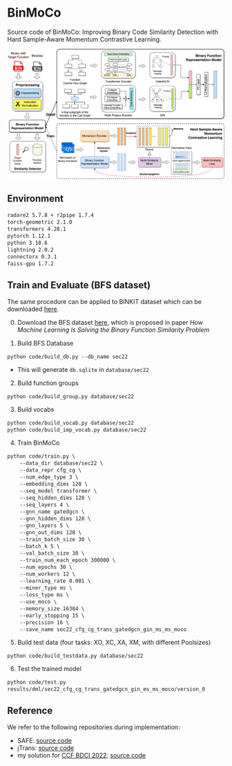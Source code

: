 # BinMoCo
Source code of BinMoCo: Improving Binary Code Similarity Detection with Hard Sample-Aware Momentum Contrastive Learning.

![](assets/BinMoCo.png)

## Environment
```
radare2 5.7.8 + r2pipe 1.7.4
torch-geometric 2.1.0
transformers 4.28.1
pytorch 1.12.1
python 3.10.6
lightning 2.0.2
connectorx 0.3.1
faiss-gpu 1.7.2
```

## Train and Evaluate (BFS dataset)
The same procedure can be applied to BINKIT dataset which can be downloaded [here](https://github.com/SoftSec-KAIST/BinKit).

0. Download the BFS dataset [here]((https://drive.google.com/drive/folders/1uqZb0geb4CgDe9XEczZhNcyfBQM1TusG)), which is proposed in paper *How Machine Learning Is Solving the Binary Function Similarity Problem*

1. Build BFS Database

```
python code/build_db.py --db_name sec22
```

- This will generate `db.sqlite` in `database/sec22`

2. Build function groups

```
python code/build_group.py database/sec22
```

3. Build vocabs

```
python code/build_vocab.py database/sec22
python code/build_imp_vocab.py database/sec22
```

4. Train BinMoCo

```
python code/train.py \
    --data_dir database/sec22 \
    --data_repr cfg_cg \
    --num_edge_type 3 \
    --embedding_dims 128 \
    --seq_model transformer \
    --seq_hidden_dims 128 \
    --seq_layers 4 \
    --gnn_name gatedgcn \
    --gnn_hidden_dims 128 \
    --gnn_layers 5 \
    --gnn_out_dims 128 \
    --train_batch_size 30 \
    --batch_k 5 \
    --val_batch_size 30 \
    --train_num_each_epoch 300000 \
    --num_epochs 30 \
    --num_workers 12 \
    --learning_rate 0.001 \
    --miner_type ms \
    --loss_type ms \
    --use_moco \
    --memory_size 16384 \
    --early_stopping 15 \
    --precision 16 \
    --save_name sec22_cfg_cg_trans_gatedgcn_gin_ms_ms_moco
```

5. Build test data (four tasks: XO, XC, XA, XM, with different Poolsizes)

```
python code/build_testdata.py database/sec22
```

6. Test the trained model

```
python code/test.py results/dml/sec22_cfg_cg_trans_gatedgcn_gin_ms_ms_moco/version_0
```

## Reference
We refer to the following repositories during implementation:

- SAFE: [source code](https://github.com/gadiluna/SAFE)
- jTrans: [source code](https://github.com/vul337/jTrans)
- my solution for [CCF BDCI 2022](https://datafountain.cn/competitions/593): [source code](https://github.com/Bowen-n/bcsd_ms)

